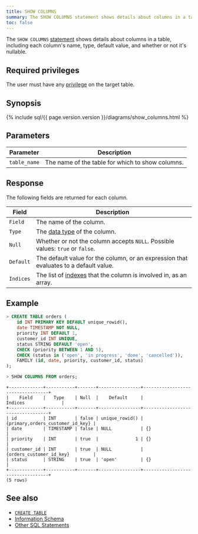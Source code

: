 ```yaml
---
title: SHOW COLUMNS
summary: The SHOW COLUMNS statement shows details about columns in a table, including each column's name, type, default value, and whether or not it's nullable.
toc: false
---
```


The `SHOW COLUMNS` [statement](sql-statements.html) shows details about columns in a table, including each column's name, type, default value, and whether or not it's nullable.

<div id="toc"></div>

## Required privileges

The user must have any [privilege](privileges.html) on the target table.

## Synopsis

{% include sql/{{ page.version.version }}/diagrams/show_columns.html %}

## Parameters

Parameter | Description
----------|------------
`table_name` | The name of the table for which to show columns.

## Response

The following fields are returned for each column. 

Field | Description
------|------------
`Field` | The name of the column.
`Type` | The [data type](data-types.html) of the column. 
`Null` | Whether or not the column accepts `NULL`. Possible values: `true` or `false`.
`Default` | The default value for the column, or an expression that evaluates to a default value.
`Indices` | The list of [indexes](indexes.html) that the column is involved in, as an array.

## Example

~~~ sql
> CREATE TABLE orders (
    id INT PRIMARY KEY DEFAULT unique_rowid(),
    date TIMESTAMP NOT NULL,
    priority INT DEFAULT 1,
    customer_id INT UNIQUE,
    status STRING DEFAULT 'open',
    CHECK (priority BETWEEN 1 AND 5),
    CHECK (status in ('open', 'in progress', 'done', 'cancelled')),
    FAMILY (id, date, priority, customer_id, status)
);

> SHOW COLUMNS FROM orders;
~~~

~~~
+-------------+-----------+-------+----------------+----------------------------------+
|    Field    |   Type    | Null  |    Default     |             Indices              |
+-------------+-----------+-------+----------------+----------------------------------+
| id          | INT       | false | unique_rowid() | {primary,orders_customer_id_key} |
| date        | TIMESTAMP | false | NULL           | {}                               |
| priority    | INT       | true  |              1 | {}                               |
| customer_id | INT       | true  | NULL           | {orders_customer_id_key}         |
| status      | STRING    | true  | 'open'         | {}                               |
+-------------+-----------+-------+----------------+----------------------------------+
(5 rows)
~~~

## See also

- [`CREATE TABLE`](create-table.html)
- [Information Schema](information-schema.html)
- [Other SQL Statements](sql-statements.html)

